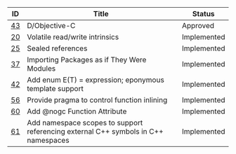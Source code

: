 |                                                                    ID|                                                                             Title|     Status|
|----------------------------------------------------------------------|----------------------------------------------------------------------------------|-----------|
|[43](https://github.com/dlang/DIPs/tree/master/DIPs/archive//DIP43.md)|                                                                     D/Objective-C|   Approved|
|[20](https://github.com/dlang/DIPs/tree/master/DIPs/archive//DIP20.md)|                                                    Volatile read/write intrinsics|Implemented|
|[25](https://github.com/dlang/DIPs/tree/master/DIPs/archive//DIP25.md)|                                                                 Sealed references|Implemented|
|[37](https://github.com/dlang/DIPs/tree/master/DIPs/archive//DIP37.md)|                                        Importing Packages as if They Were Modules|Implemented|
|[42](https://github.com/dlang/DIPs/tree/master/DIPs/archive//DIP42.md)|                            Add enum E(T) = expression; eponymous template support|Implemented|
|[56](https://github.com/dlang/DIPs/tree/master/DIPs/archive//DIP56.md)|                                       Provide pragma to control function inlining|Implemented|
|[60](https://github.com/dlang/DIPs/tree/master/DIPs/archive//DIP60.md)|                                                      Add @nogc Function Attribute|Implemented|
|[61](https://github.com/dlang/DIPs/tree/master/DIPs/archive//DIP61.md)|Add namespace scopes to support referencing external C++ symbols in C++ namespaces|Implemented|
